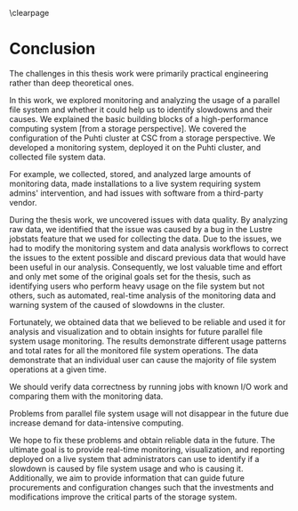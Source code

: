 \clearpage

# Conclusion
<!-- We need to describe what we did and achieved and relate to the goals set in the Introduction. -->

 <!-- Describe general aspects of the thesis work and process -->
The challenges in this thesis work were primarily practical engineering rather than deep theoretical ones.

<!-- HPC and Puhti -->
In this work, we explored monitoring and analyzing the usage of a parallel file system and whether it could help us to identify slowdowns and their causes.
We explained the basic building blocks of a high-performance computing system [from a storage perspective].
We covered the configuration of the Puhti cluster at CSC from a storage perspective.
We developed a monitoring system, deployed it on the Puhti cluster, and collected file system data.

<!-- Monitoring file system usage -->
For example, we collected, stored, and analyzed large amounts of monitoring data, made installations to a live system requiring system admins' intervention, and had issues with software from a third-party vendor.

<!-- Results from analyzing monitoring data  -->
During the thesis work, we uncovered issues with data quality.
By analyzing raw data, we identified that the issue was caused by a bug in the Lustre jobstats feature that we used for collecting the data.
Due to the issues, we had to modify the monitoring system and data analysis workflows to correct the issues to the extent possible and discard previous data that would have been useful in our analysis.
Consequently, we lost valuable time and effort and only met some of the original goals set for the thesis, such as identifying users who perform heavy usage on the file system but not others, such as automated, real-time analysis of the monitoring data and warning system of the caused of slowdowns in the cluster.

Fortunately, we obtained data that we believed to be reliable and used it for analysis and visualization and to obtain insights for future parallel file system usage monitoring.
The results demonstrate different usage patterns and total rates for all the monitored file system operations.
The data demonstrate that an individual user can cause the majority of file system operations at a given time.

<!-- Lessons learned -->
We should verify data correctness by running jobs with known I/O work and comparing them with the monitoring data.

<!-- Future work and possibilities -->
Problems from parallel file system usage will not disappear in the future due increase demand for data-intensive computing.

We hope to fix these problems and obtain reliable data in the future.
The ultimate goal is to provide real-time monitoring, visualization, and reporting deployed on a live system that administrators can use to identify if a slowdown is caused by file system usage and who is causing it.
Additionally, we aim to provide information that can guide future procurements and configuration changes such that the investments and modifications improve the critical parts of the storage system.
